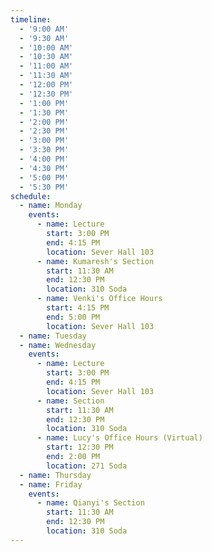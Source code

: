 ```yaml
---
timeline:
  - '9:00 AM'
  - '9:30 AM'
  - '10:00 AM'
  - '10:30 AM'
  - '11:00 AM'
  - '11:30 AM'
  - '12:00 PM'
  - '12:30 PM'
  - '1:00 PM'
  - '1:30 PM'
  - '2:00 PM'
  - '2:30 PM'
  - '3:00 PM'
  - '3:30 PM'
  - '4:00 PM'
  - '4:30 PM'
  - '5:00 PM'
  - '5:30 PM'
schedule:
  - name: Monday
    events:
      - name: Lecture
        start: 3:00 PM
        end: 4:15 PM
        location: Sever Hall 103
      - name: Kumaresh's Section
        start: 11:30 AM
        end: 12:30 PM
        location: 310 Soda
      - name: Venki's Office Hours
        start: 4:15 PM
        end: 5:00 PM
        location: Sever Hall 103
  - name: Tuesday
  - name: Wednesday
    events:
      - name: Lecture
        start: 3:00 PM
        end: 4:15 PM
        location: Sever Hall 103
      - name: Section
        start: 11:30 AM
        end: 12:30 PM
        location: 310 Soda
      - name: Lucy's Office Hours (Virtual)
        start: 12:30 PM
        end: 2:00 PM
        location: 271 Soda
  - name: Thursday
  - name: Friday
    events:
      - name: Qianyi's Section
        start: 11:30 AM
        end: 12:30 PM
        location: 310 Soda
---
```

